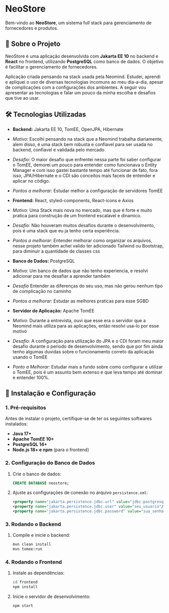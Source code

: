 # NeoStore

Bem-vindo ao **NeoStore**, um sistema full stack para gerenciamento de fornecedores e produtos.

## 🚀 Sobre o Projeto
NeoStore é uma aplicação desenvolvida com **Jakarta EE 10** no backend e **React** no frontend, utilizando **PostgreSQL** como banco de dados. O objetivo é facilitar o gerenciamento de fornecedores.

Aplicação criada pensando na stack usada pela Neomind. Estudei, aprendi e apliquei o uso de diversas tecnologias incomuns ao meu dia-a-dia, apesar de complicações com a configurações dos ambientes. A seguir vou apresentar as tecnologias e falar um pouco da minha escolha e desafios que tive ao usar.

## 🛠️ Tecnologias Utilizadas
- **Backend:** Jakarta EE 10, TomEE, OpenJPA, Hibernate
- *Motivo:* Escolhi pensando na stack que a Neomind trabalha diariamente, alem disso, é uma stack bem robusta e confiavel para ser usada no backend, confiavel e validada pelo mercado
- *Desafio:* O maior desafio que enfrentei nessa parte foi saber configurar o TomEE, demorei um pouco para entender como funcionava o Entity Manager e com isso gastei bastante tempo até funcionar de fato, fora isso, JPA/Hibernate e o CDI são conceitos mais faceis de entender e aplicar no código.
- *Pontos a melhorar:* Estudar melhor a configuração de servidores TomEE

  
- **Frontend:** React, styled-components, React-icons e Axios
- *Motivo:* Uma Stack mais nova no mercado, mas que é forte e muito pratica para construção de um frontend escalavel e dinamico.
- *Desafio:* Não houveram muitos desafios durante o desenvolvimento, pois é uma stack que eu ja tenho certa experiência.
- *Pontos a melhorar:* Entender melhorar como organizar os arquivos, nesse projeto também achei valido ter adicionado Tailwind ou Bootstrap, para diminuir a quantidade de classes css

  
- **Banco de Dados:** PostgreSQL  
- *Motivo:* Um banco de dados que não tenho experiencia, e resolvi adicionar para me desafiar a aprender também
- *Desafio* Entender as diferenças do seu uso, mas não gerou nenhum tipo de complicação no caminho
- *Pontos a melhorar:* Estudar as melhores praticas para esse SGBD

  
- **Servidor de Aplicação:** Apache TomEE
- *Motivo:* Durante a entrevista, ouvi que esse era o servidor que a Neomind mais utiliza para as aplicações, então resolvi usa-lo por esse motivo
- *Desafio:* A configuração para utilização do JPA e o CDI foram meu maior desafio durante o periodo de desenvolvimento, sendo que por fim ainda tenho algumas duvidas sobre o funcionamento correto da aplicação usando o TomEE
- *Ponto a Melhorar:* Estudar mais a fundo sobre como configurar e utilizar o TomEE, pois é um assunto bem extenso e que leva tempo até dominar e entender 100%.

## 📌 Instalação e Configuração
### **1. Pré-requisitos**
Antes de instalar o projeto, certifique-se de ter os seguintes softwares instalados:
- **Java 17+**
- **Apache TomEE 10+**
- **PostgreSQL 14+**
- **Node.js 18+ e npm** (para o frontend)

### **2. Configuração do Banco de Dados**
1. Crie o banco de dados:
   ```sql
   CREATE DATABASE neostore;
   ```
2. Ajuste as configurações de conexão no arquivo `persistence.xml`:
   ```xml
   <property name="jakarta.persistence.jdbc.url" value="jdbc:postgresql://localhost:5432/neostore"/>
   <property name="jakarta.persistence.jdbc.user" value="seu_usuario"/>
   <property name="jakarta.persistence.jdbc.password" value="sua_senha"/>
   ```

### **3. Rodando o Backend**
1. Compile e inicie o backend:
   ```sh
   mvn clean install
   mvn tomee:run
   ```

### **4. Rodando o Frontend**
1. Instale as dependências:
   ```sh
   cd frontend
   npm install
   ```
2. Inicie o servidor de desenvolvimento:
   ```sh
   npm start
   ```


